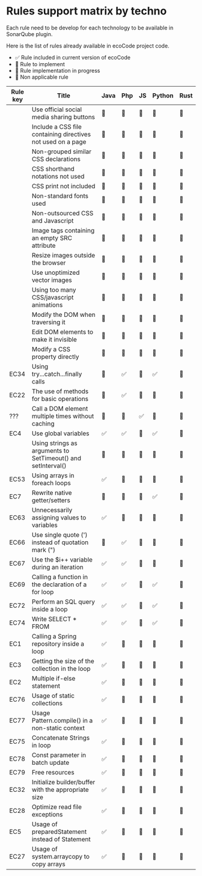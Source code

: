 # Rules support matrix by techno

Each rule need to be develop for each technology to be available in SonarQube plugin.

Here is the list of rules already available in ecoCode project code.

- ✅ Rule included in current version of ecoCode
- 🚀 Rule to implement
- 🚧 Rule implementation in progress
- 🚫 Non applicable rule

| Rule key | Title  | Java | Php | JS | Python | Rust |
|--|--|--|--|--|--|--|
|  | Use official social media sharing buttons | 🚫 | 🚫 | 🚀 | 🚫 | 🚫 |
|  | Include a CSS file containing directives not used on a page | 🚫 | 🚫 | 🚫 | 🚫 | 🚫 |
|  | Non-grouped similar CSS declarations | 🚫 | 🚫 | 🚧 | 🚫 | 🚫 |
|  | CSS shorthand notations not used | 🚫 | 🚫 | 🚫 | 🚫 | 🚫 |
|  | CSS print not included | 🚫 | 🚫 | 🚫 | 🚫 | 🚫 |
|  | Non-standard fonts used | 🚫 | 🚫 | 🚫 | 🚫 | 🚫 |
|  | Non-outsourced CSS and Javascript | 🚫 | 🚫 | 🚀 | 🚫 | 🚫 |
|  | Image tags containing an empty SRC attribute | 🚫 | 🚫 | 🚫 | 🚫 | 🚫 |
|  | Resize images outside the browser | 🚫 | 🚫 | 🚧 | 🚫 | 🚫 |
|  | Use unoptimized vector images | 🚀 | 🚀 | 🚀 | 🚀 | 🚀 |
|  | Using too many CSS/javascript animations | 🚫 | 🚫 | 🚧 | 🚫 | 🚫 |
|  | Modify the DOM when traversing it | 🚫 | 🚫 | 🚧 | 🚫 | 🚫 |
|  | Edit DOM elements to make it invisible | 🚫 | 🚫 | 🚀 | 🚫 | 🚫 |
|  | Modify a CSS property directly | 🚫 | 🚫 | 🚀 | 🚫 | 🚫 |
| EC34 | Using try...catch...finally calls | 🚀 | ✅ | 🚀 | ✅ | 🚀 |
| EC22 | The use of methods for basic operations | 🚀 | ✅ | 🚀 | 🚀 | 🚀 |
| ??? | Call a DOM element multiple times without caching | 🚫 | 🚫 | ✅ | 🚫 | 🚫 |
| EC4 | Use global variables | ✅ | ✅ | 🚀 | ✅ | 🚀 |
|  | Using strings as arguments to SetTimeout() and setInterval() | 🚫 | 🚫 | 🚫 | 🚫 | 🚫 |
| EC53 | Using arrays in foreach loops | ✅ | 🚀 | 🚀 | 🚀 | 🚀 |
| EC7 | Rewrite native getter/setters | 🚀 | 🚀 | 🚀 | ✅ | 🚀 |
| EC63 | Unnecessarily assigning values to variables | ✅ | 🚀 | 🚀 | 🚀 | 🚀 |
| EC66 | Use single quote (') instead of quotation mark (") | 🚀 | ✅ | 🚀 | 🚀 | 🚀 |
| EC67 | Use the $i++ variable during an iteration | ✅ | ✅ | 🚀 | 🚀 | 🚀 |
| EC69 | Calling a function in the declaration of a for loop | ✅ | ✅ | 🚀 | ✅ | 🚀 |
| EC72 | Perform an SQL query inside a loop | ✅ | ✅ | 🚀 | ✅ | 🚀 |
| EC74 | Write SELECT * FROM | ✅ | ✅ | 🚀 | ✅ | 🚀 |
| EC1 | Calling a Spring repository inside a loop | ✅ | 🚫 | 🚫 | 🚫 | 🚫 |
| EC3 | Getting the size of the collection in the loop | ✅ | 🚀 | 🚀 | 🚀 | 🚀 |
| EC2 | Multiple if-else statement | ✅ | 🚀 | 🚀 | 🚀 | 🚀 |
| EC76 | Usage of static collections | ✅ | 🚫 | 🚫 | 🚫 | 🚫 |
| EC77 | Usage Pattern.compile() in a non-static context | ✅ | 🚫 | 🚫 | 🚫 | 🚫 |
| EC75 | Concatenate Strings in loop | ✅ | 🚫 | 🚫 | 🚫 | 🚫 |
| EC78 | Const parameter in batch update | ✅ | 🚫 | 🚫 | 🚫 | 🚫 |
| EC79 | Free resources | ✅ | 🚫 | 🚫 | 🚫 | 🚫 |
| EC32 | Initialize builder/buffer with the appropriate size | ✅ | 🚫 | 🚫 | 🚫 | 🚫 |
| EC28 | Optimize read file exceptions | ✅ | 🚫 | 🚫 | 🚫 | 🚫 |
| EC5 | Usage of preparedStatement instead of Statement | ✅ | 🚫 | 🚫 | 🚫 | 🚫 |
| EC27 | Usage of system.arraycopy to copy arrays | ✅ | 🚫 | 🚫 | 🚫 | 🚫 |
